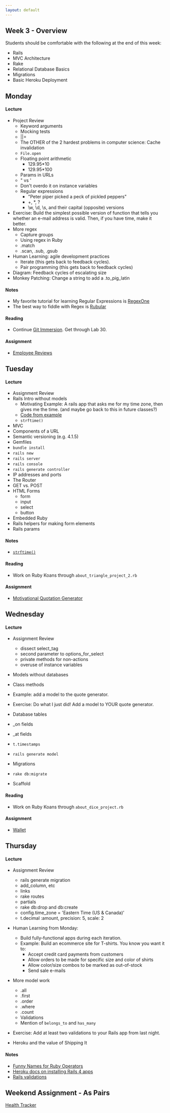 ```yaml
---
layout: default
---
```


## Week 3 - Overview

Students should be comfortable with the following at the end of this week:

* Rails
* MVC Architecture
* Rake
* Relational Database Basics
* Migrations
* Basic Heroku Deployment

## Monday

#### Lecture

* Project Review
  * Keyword arguments
  * Mocking tests
  * ||=
  * The OTHER of the 2 hardest problems in computer science: Cache invalidation
  * `File.open`
  * Floating point arithmetic
    * 129.95*10
    * 129.95*100
  * Params in URLs
  * " vs '
  * Don't overdo it on instance variables
  * Regular expressions
    * "Peter piper picked a peck of pickled peppers"
    * +, *, ?
    * \w, \d, \s, and their capital (opposite) versions
* Exercise: Build the simplest possible version of function that tells you whether an e-mail address is valid.  Then, if you have time, make it better.
* More regex
  * Capture groups
  * Using regex in Ruby
  * .match
  * .scan, .sub, .gsub
* Human Learning: agile development practices
  * Iterate (this gets back to feedback cycles).
  * Pair programming (this gets back to feedback cycles)
* Diagram: Feedback cycles of escalating size
* Monkey Patching: Change a string to add a .to_pig_latin

#### Notes

* My favorite tutorial for learning Regular Expressions is [RegexOne](http://regexone.com/)
* The best way to fiddle with Regex is [Rubular](http://rubular.com/)

#### Reading

* Continue [Git Immersion](http://gitimmersion.com/).  Get through Lab 30.

#### Assignment

* [Employee Reviews](https://github.com/tiyd-rails-2015-01/employee_reviews)

## Tuesday

#### Lecture

* Assignment Review
* Rails Intro without models
  * Motivating Example: A rails app that asks me for my time zone, then gives me the time. (and maybe go back to this in future classes?)
  * [Code from example](https://github.com/tiyd-rails-2015-01/w3-2-example)
  * `strftime()`
* MVC
* Components of a URL
* Semantic versioning (e.g. 4.1.5)
* Gemfiles
* `bundle install`
* `rails new`
* `rails server`
* `rails console`
* `rails generate controller`
* IP addresses and ports
* The Router
* GET vs. POST
* HTML Forms
  * form
  * input
  * select
  * button
* Embedded Ruby
* Rails helpers for making form elements
* Rails params

#### Notes

* [`strftime()`](http://strftime.net/)

#### Reading

* Work on Ruby Koans through `about_triangle_project_2.rb`

#### Assignment

* [Motivational Quotation Generator](https://github.com/tiyd-rails-2015-01/motivational_quotations)


## Wednesday

#### Lecture

* Assignment Review
  * dissect select_tag
  * second parameter to options_for_select
  * private methods for non-actions
  * overuse of instance variables

* Models without databases
* Class methods
* Example: add a model to the quote generator.
* Exercise: Do what I just did!  Add a model to YOUR quote generator. <!-- This was not great. -->

* Database tables
* _on fields
* _at fields
* `t.timestamps`
* `rails generate model`
* Migrations
* `rake db:migrate`
* Scaffold

#### Reading

* Work on Ruby Koans through `about_dice_project.rb`

#### Assignment

* [Wallet](https://github.com/tiyd-rails-2015-01/wallet)

## Thursday

#### Lecture

* Assignment Review
  * rails generate migration
  * add_column, etc
  * links
  * rake routes
  * partials
  * rake db:drop and db:create
  * config.time_zone = 'Eastern Time (US & Canada)'
  * t.decimal :amount, precision: 5, scale: 2

* Human Learning from Monday:
  * Build fully-functional apps during each iteration.
  * Example: Build an ecommerce site for T-shirts.  You know you want it to:
    * Accept credit card payments from customers
    * Allow orders to be made for specific size and color of shirts
    * Allow color/size combos to be marked as out-of-stock
    * Send sale e-mails

* More model work
  * .all
  * .first
  * .order
  * .where
  * .count
  * Validations
  * Mention of `belongs_to` and `has_many`
* Exercise: Add at least two validations to your Rails app from last night. <!-- This went surprisingly well -->

* Heroku and the value of Shipping It

#### Notes

* [Funny Names for Ruby Operators](http://ruby-operators.herokuapp.com/)
* [Heroku docs on installing Rails 4 apps](https://devcenter.heroku.com/articles/rails4)
* [Rails validations](http://apidock.com/rails/ActiveModel/Validations/ClassMethods/validates)

## Weekend Assignment - As Pairs

[Health Tracker](https://github.com/tiyd-rails-2015-01/health_tracker)
